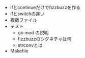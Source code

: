 - ifとcontinueだけでfizzbuzzを作る
- ifとswitchの違い
- 複数ファイル
- テスト
  - go mod の説明
  - fizzbuzzのシグネチャは何
  - strconvとは
- Makefile
